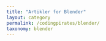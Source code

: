 ```yaml
---
title: "Artikler for Blender"
layout: category
permalink: /codingpirates/blender/
taxonomy: blender
---
```

